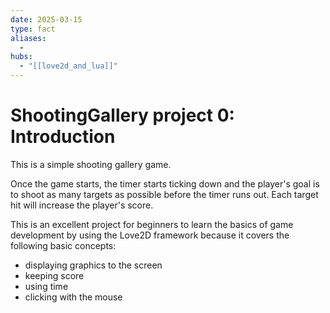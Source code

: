 ```yaml
---
date: 2025-03-15
type: fact
aliases:
  -
hubs:
  - "[[love2d_and_lua]]"
---
```


# ShootingGallery project 0: Introduction

This is a simple shooting gallery game.

Once the game starts, the timer starts ticking down and the player's goal is to shoot as many targets as possible before the timer runs out. Each target hit will increase the player's score.

This is an excellent project for beginners to learn the basics of game development by using the Love2D framework because it covers the following basic concepts:
- displaying graphics to the screen
- keeping score
- using time
- clicking with the mouse
